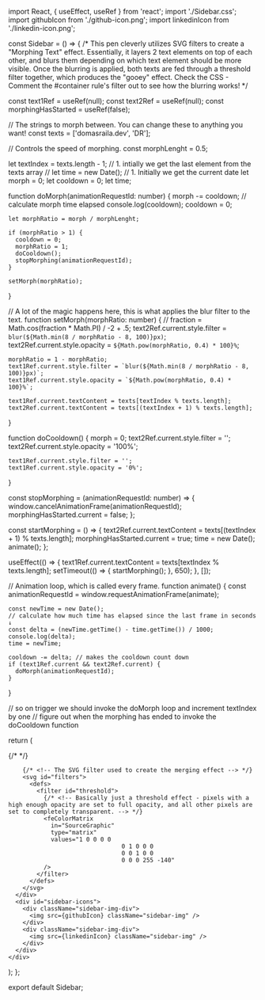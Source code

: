import React, { useEffect, useRef } from 'react';
import './Sidebar.css';
import githubIcon from './github-icon.png';
import linkedinIcon from './linkedin-icon.png';

const Sidebar = () => {
  /*
	This pen cleverly utilizes SVG filters to create a "Morphing Text" effect. Essentially, it layers 2 text elements on top of each other, and blurs them depending on which text element should be more visible. Once the blurring is applied, both texts are fed through a threshold filter together, which produces the "gooey" effect. Check the CSS - Comment the #container rule's filter out to see how the blurring works!
*/

  const text1Ref = useRef<HTMLSpanElement>(null);
  const text2Ref = useRef<HTMLSpanElement>(null);
  const morphingHasStarted = useRef(false);

  // The strings to morph between. You can change these to anything you want!
  const texts = ['domasraila.dev', 'DR'];

  // Controls the speed of morphing.
  const morphLenght = 0.5;

  let textIndex = texts.length - 1; // 1. intially we get the last element from the texts array
  // let time = new Date(); // 1. Initially we get the current date
  let morph = 0;
  let cooldown = 0;
  let time;

  function doMorph(animationRequestId: number) {
    morph -= cooldown; // calculate morph time elapsed
    console.log(cooldown);
    cooldown = 0;

    let morphRatio = morph / morphLenght;

    if (morphRatio > 1) {
      cooldown = 0;
      morphRatio = 1;
      doCooldown();
      stopMorphing(animationRequestId);
    }

    setMorph(morphRatio);
  }

  // A lot of the magic happens here, this is what applies the blur filter to the text.
  function setMorph(morphRatio: number) {
    // fraction = Math.cos(fraction * Math.PI) / -2 + .5;
    text2Ref.current.style.filter = `blur(${Math.min(8 / morphRatio - 8, 100)}px)`;
    text2Ref.current.style.opacity = `${Math.pow(morphRatio, 0.4) * 100}%`;

    morphRatio = 1 - morphRatio;
    text1Ref.current.style.filter = `blur(${Math.min(8 / morphRatio - 8, 100)}px)`;
    text1Ref.current.style.opacity = `${Math.pow(morphRatio, 0.4) * 100}%`;

    text1Ref.current.textContent = texts[textIndex % texts.length];
    text2Ref.current.textContent = texts[(textIndex + 1) % texts.length];
  }

  function doCooldown() {
    morph = 0;
    text2Ref.current.style.filter = '';
    text2Ref.current.style.opacity = '100%';

    text1Ref.current.style.filter = '';
    text1Ref.current.style.opacity = '0%';
  }

  const stopMorphing = (animationRequestId: number) => {
    window.cancelAnimationFrame(animationRequestId);
    morphingHasStarted.current = false;
  };

  const startMorphing = () => {
    text2Ref.current.textContent = texts[(textIndex + 1) % texts.length];
    morphingHasStarted.current = true;
    time = new Date();
    animate();
  };

  useEffect(() => {
    text1Ref.current.textContent = texts[textIndex % texts.length];
    setTimeout(() => {
      startMorphing();
    }, 650);
  }, []);

  // Animation loop, which is called every frame.
  function animate() {
    const animationRequestId = window.requestAnimationFrame(animate);

    const newTime = new Date();
    // calculate how much time has elapsed since the last frame in seconds ↓
    const delta = (newTime.getTime() - time.getTime()) / 1000;
    console.log(delta);
    time = newTime;

    cooldown -= delta; // makes the cooldown count down
    if (text1Ref.current && text2Ref.current) {
      doMorph(animationRequestId);
    }
  }

  // so on trigger we should invoke the doMorph loop and increment textIndex by one
  // figure out when the morphing has ended to invoke the doCooldown function

  return (
    <div id="sidebar-div">
      <div id="logo">
        {/* <!-- The two texts --> */}
        <div id="container">
          <span id="text1" ref={text1Ref}></span>
          <span id="text2" ref={text2Ref}></span>
        </div>

        {/* <!-- The SVG filter used to create the merging effect --> */}
        <svg id="filters">
          <defs>
            <filter id="threshold">
              {/* <!-- Basically just a threshold effect - pixels with a high enough opacity are set to full opacity, and all other pixels are set to completely transparent. --> */}
              <feColorMatrix
                in="SourceGraphic"
                type="matrix"
                values="1 0 0 0 0
									0 1 0 0 0
									0 0 1 0 0
									0 0 0 255 -140"
              />
            </filter>
          </defs>
        </svg>
      </div>
      <div id="sidebar-icons">
        <div className="sidebar-img-div">
          <img src={githubIcon} className="sidebar-img" />
        </div>
        <div className="sidebar-img-div">
          <img src={linkedinIcon} className="sidebar-img" />
        </div>
      </div>
    </div>
  );
};

export default Sidebar;
